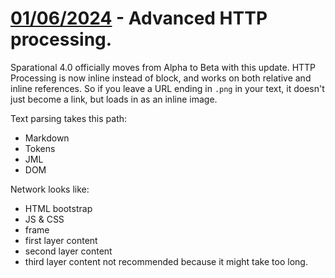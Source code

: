 # [01/06/2024](#01062024) - Advanced HTTP processing.

Sparational 4.0 officially moves from Alpha to Beta with this update. HTTP Processing is now inline instead of block, and works on both relative and inline references. So if you leave a URL ending in `.png` in your text, it doesn't just become a link, but loads in as an inline image. 

Text parsing takes this path: 

- Markdown
- Tokens
- JML
- DOM

Network looks like: 

- HTML bootstrap
- JS & CSS
- frame
- first layer content
- second layer content 
- third layer content not recommended because it might take too long. 

